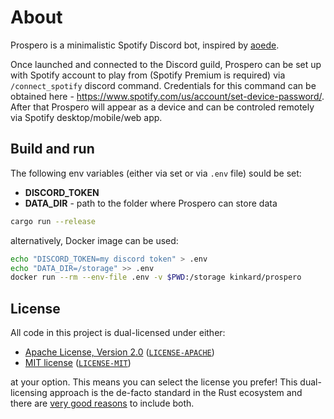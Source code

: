 # About

Prospero is a minimalistic Spotify Discord bot, inspired by [aoede](https://github.com/codetheweb/aoede).

Once launched and connected to the Discord guild, Prospero can be set up with Spotify account to play from (Spotify Premium is required) via `/connect_spotify` discord command. Credentials for this command can be obtained here - <https://www.spotify.com/us/account/set-device-password/>. After that Prospero will appear as a device and can be controled remotely via Spotify desktop/mobile/web app.

## Build and run

The following env variables (either via set or via `.env` file) sould be set:

- **DISCORD_TOKEN**
- **DATA_DIR** - path to the folder where Prospero can store data

```sh
cargo run --release
```

alternatively, Docker image can be used:

```sh
echo "DISCORD_TOKEN=my discord token" > .env
echo "DATA_DIR=/storage" >> .env
docker run --rm --env-file .env -v $PWD:/storage kinkard/prospero
```

## License

All code in this project is dual-licensed under either:

- [Apache License, Version 2.0](https://www.apache.org/licenses/LICENSE-2.0) ([`LICENSE-APACHE`](LICENSE-APACHE))
- [MIT license](https://opensource.org/licenses/MIT) ([`LICENSE-MIT`](LICENSE-MIT))

at your option.
This means you can select the license you prefer!
This dual-licensing approach is the de-facto standard in the Rust ecosystem and there are [very good reasons](https://github.com/bevyengine/bevy/issues/2373) to include both.
